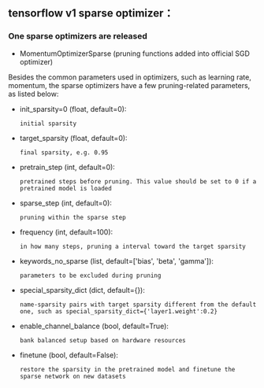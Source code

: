 ## tensorflow v1 sparse optimizer：

### One sparse optimizers are released

* MomentumOptimizerSparse (pruning functions added into official SGD optimizer)

Besides the common parameters used in optimizers, such as learning rate, momentum, the sparse optimizers have a few pruning-related parameters, as listed below:

* init_sparsity=0 (float, default=0):

      initial sparsity

* target_sparsity (float, default=0):

      final sparsity, e.g. 0.95 

* pretrain_step (int, default=0):

      pretrained steps before pruning. This value should be set to 0 if a pretrained model is loaded

* sparse_step (int, default=0):

      pruning within the sparse step 

* frequency (int, default=100):

      in how many steps, pruning a interval toward the target sparsity

* keywords_no_sparse (list, default=['bias', 'beta', 'gamma']):

      parameters to be excluded during pruning

* special_sparsity_dict (dict, default={}):

      name-sparsity pairs with target sparsity different from the default one, such as special_sparsity_dict={'layer1.weight':0.2}

* enable_channel_balance (bool, default=True):

      bank balanced setup based on hardware resources

* finetune (bool, default=False):

      restore the sparsity in the pretrained model and finetune the sparse network on new datasets